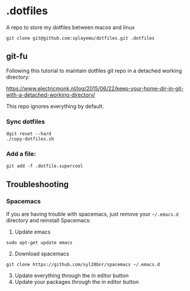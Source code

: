 # .dotfiles

A repo to store my dotfiles between macos and linux

```
git clone git@github.com:splayemu/dotfiles.git .dotfiles
```

## git-fu

Following this tutorial to maintain dotfiles git repo in a detached working directory:

https://www.electricmonk.nl/log/2015/06/22/keep-your-home-dir-in-git-with-a-detached-working-directory/

This repo ignores everything by default.

### Sync dotfiles
```
dgit reset --hard
./copy-dotfiles.sh
```

### Add a file:
```
git add -f .dotfile.supercool
```

## Troubleshooting
### Spacemacs
If you are having trouble with spacemacs, just remove your `~/.emacs.d` directory and reinstall Spacemacs:
1. Update emacs
```
sudo apt-get update emacs
```
2. Download spacemacs
```
git clone https://github.com/syl20bnr/spacemacs ~/.emacs.d
```
3. Update everything through the in editor button
4. Update your packages through the in editor button

